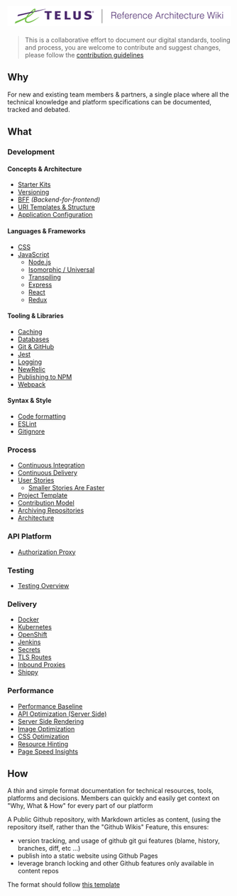 ![Reference Architecture Wiki Logo](logo.png "Reference Architecture Wiki")
---
> This is a collaborative effort to document our digital standards, tooling and process, you are welcome to contribute and suggest changes, please follow the [contribution guidelines](.github/CONTRIBUTING.md)

## Why

For new and existing team members & partners, a single place where all the technical knowledge and platform specifications can be documented, tracked and debated.

## What

### Development

#### Concepts & Architecture

- [Starter Kits](development/starter-kits.md)
- [Versioning](development/versioning.md)
- [BFF](development/bff.md) _(Backend-for-frontend)_
- [URI Templates & Structure](development/uri-structure.md)
- [Application Configuration](development/application-configuration.md)

#### Languages & Frameworks

- [CSS](development/css.md)
- [JavaScript](development/javascript.md)
  - [Node.js](development/node.md)
  - [Isomorphic / Universal](development/isomorphic.md)
  - [Transpiling](development/transpiling.md)
  - [Express](development/express.md)
  - [React](development/react.md)
  - [Redux](development/redux.md)

#### Tooling & Libraries

- [Caching](development/caching.md)
- [Databases](development/databases.md)
- [Git & GitHub](development/git.md)
- [Jest](development/jest.md)
- [Logging](development/logging.md)
- [NewRelic](development/newrelic.md)
- [Publishing to NPM](development/npm.md)
- [Webpack](development/webpack.md)

#### Syntax & Style

- [Code formatting](development/code-formatting.md)
- [ESLint](development/eslint.md)
- [Gitignore](development/gitignore.md)

### Process

- [Continuous Integration](process/continuous-integration.md)
- [Continuous Delivery](process/continuous-delivery.md)
- [User Stories](process/user-stories.md)
  - [Smaller Stories Are Faster](process/small-stories-are-faster.md)
- [Project Template](process/project-template.md)
- [Contribution Model](process/contribution-model.md)
- [Archiving Repositories](process/archiving-repositories.md)
- [Architecture](process/architecture.md)

### API Platform

- [Authorization Proxy](api/authorization-proxy.md)

### Testing

- [Testing Overview](testing/)

### Delivery

- [Docker](delivery/docker.md)
- [Kubernetes](delivery/kubernetes.md)
- [OpenShift](delivery/openshift.md)
- [Jenkins](delivery/jenkins.md)
- [Secrets](delivery/secrets.md)
- [TLS Routes](delivery/tls-routes.md)
- [Inbound Proxies](delivery/inbound-proxies.md)
- [Shippy](delivery/shippy.md)

### Performance

- [Performance Baseline](performance/performance-baseline.md)
- [API Optimization (Server Side)](performance/api-optimization.md)
- [Server Side Rendering](performance/server-side-rendering.md)
- [Image Optimization](performance/image-optimization.md)
- [CSS Optimization](performance/css-optimization.md)
- [Resource Hinting](performance/resource-hinting.md)
- [Page Speed Insights](performance/page-speed-insights.md)

## How

A *thin* and simple format documentation for technical resources, tools, platforms and decisions. Members can quickly and easily get context on "Why, What & How" for every part of our platform

A Public Github repository, with Markdown articles as content, (using the repository itself, rather than the "Github Wikis" Feature, this ensures:

- version tracking, and usage of github git gui features (blame, history, branches, diff, etc ...)
- publish into a static website using Github Pages
- leverage branch locking and other Github features only available in content repos

The format should follow [this template](.template.md)